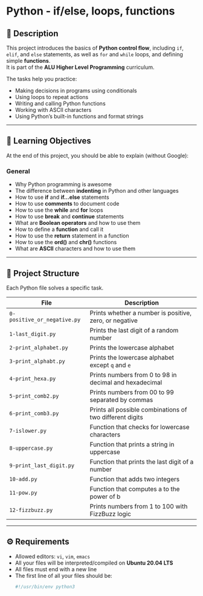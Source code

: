 # Python - if/else, loops, functions

## 📘 Description
This project introduces the basics of **Python control flow**, including `if`, `elif`, and `else` statements, as well as `for` and `while` loops, and defining simple **functions**.  
It is part of the **ALU Higher Level Programming** curriculum.

The tasks help you practice:
- Making decisions in programs using conditionals
- Using loops to repeat actions
- Writing and calling Python functions
- Working with ASCII characters
- Using Python’s built-in functions and format strings

---

## 🧠 Learning Objectives
At the end of this project, you should be able to explain (without Google):

### General
- Why Python programming is awesome  
- The difference between **indenting** in Python and other languages  
- How to use **if** and **if...else** statements  
- How to use **comments** to document code  
- How to use the **while** and **for** loops  
- How to use **break** and **continue** statements  
- What are **Boolean operators** and how to use them  
- How to define a **function** and call it  
- How to use the **return** statement in a function  
- How to use the **ord()** and **chr()** functions  
- What are **ASCII** characters and how to use them

---

## 🧩 Project Structure
Each Python file solves a specific task.

| File | Description |
|------|--------------|
| `0-positive_or_negative.py` | Prints whether a number is positive, zero, or negative |
| `1-last_digit.py` | Prints the last digit of a random number |
| `2-print_alphabet.py` | Prints the lowercase alphabet |
| `3-print_alphabt.py` | Prints the lowercase alphabet except `q` and `e` |
| `4-print_hexa.py` | Prints numbers from 0 to 98 in decimal and hexadecimal |
| `5-print_comb2.py` | Prints numbers from 00 to 99 separated by commas |
| `6-print_comb3.py` | Prints all possible combinations of two different digits |
| `7-islower.py` | Function that checks for lowercase characters |
| `8-uppercase.py` | Function that prints a string in uppercase |
| `9-print_last_digit.py` | Function that prints the last digit of a number |
| `10-add.py` | Function that adds two integers |
| `11-pow.py` | Function that computes a to the power of b |
| `12-fizzbuzz.py` | Prints numbers from 1 to 100 with FizzBuzz logic |

---

## ⚙️ Requirements
- Allowed editors: `vi`, `vim`, `emacs`
- All your files will be interpreted/compiled on **Ubuntu 20.04 LTS**
- All files must end with a new line  
- The first line of all your files should be:
  ```python
  #!/usr/bin/env python3

